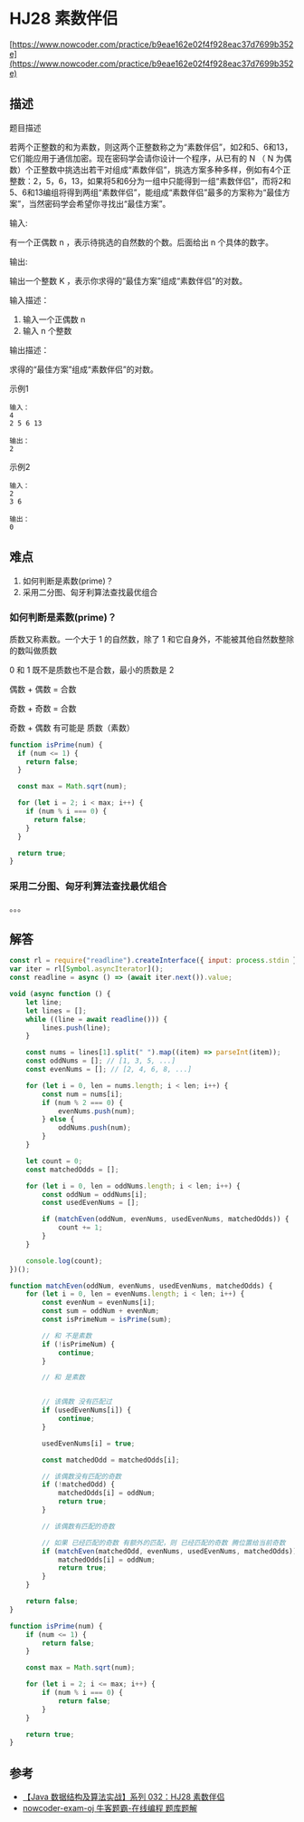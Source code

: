 # HJ28 素数伴侣

[https://www.nowcoder.com/practice/b9eae162e02f4f928eac37d7699b352e](https://www.nowcoder.com/practice/b9eae162e02f4f928eac37d7699b352e)

## 描述

题目描述

若两个正整数的和为素数，则这两个正整数称之为“素数伴侣”，如2和5、6和13，它们能应用于通信加密。现在密码学会请你设计一个程序，从已有的 N （ N 为偶数）个正整数中挑选出若干对组成“素数伴侣”，挑选方案多种多样，例如有4个正整数：2，5，6，13，如果将5和6分为一组中只能得到一组“素数伴侣”，而将2和5、6和13编组将得到两组“素数伴侣”，能组成“素数伴侣”最多的方案称为“最佳方案”，当然密码学会希望你寻找出“最佳方案”。

输入:

有一个正偶数 n ，表示待挑选的自然数的个数。后面给出 n 个具体的数字。

输出:

输出一个整数 K ，表示你求得的“最佳方案”组成“素数伴侣”的对数。


输入描述：

1. 输入一个正偶数 n
2. 输入 n 个整数

输出描述：

求得的“最佳方案”组成“素数伴侣”的对数。

示例1

```text
输入：
4
2 5 6 13

输出：
2
```

示例2

```text
输入：
2
3 6

输出：
0
```

## 难点

1. 如何判断是素数(prime)？
2. 采用二分图、匈牙利算法查找最优组合

### 如何判断是素数(prime)？

质数又称素数。一个大于 1 的自然数，除了 1 和它自身外，不能被其他自然数整除的数叫做质数

0 和 1 既不是质数也不是合数，最小的质数是 2

偶数 + 偶数 = 合数

奇数 + 奇数 = 合数

奇数 + 偶数 有可能是 质数（素数）

```javascript
function isPrime(num) {
  if (num <= 1) {
    return false;
  }

  const max = Math.sqrt(num);

  for (let i = 2; i < max; i++) {
    if (num % i === 0) {
      return false;
    }
  }

  return true;
}
```

### 采用二分图、匈牙利算法查找最优组合

。。。

## 解答

```javascript
const rl = require("readline").createInterface({ input: process.stdin });
var iter = rl[Symbol.asyncIterator]();
const readline = async () => (await iter.next()).value;

void (async function () {
    let line;
    let lines = [];
    while ((line = await readline())) {
        lines.push(line);
    }

    const nums = lines[1].split(" ").map((item) => parseInt(item));
    const oddNums = []; // [1, 3, 5, ...]
    const evenNums = []; // [2, 4, 6, 8, ...]

    for (let i = 0, len = nums.length; i < len; i++) {
        const num = nums[i];
        if (num % 2 === 0) {
            evenNums.push(num);
        } else {
            oddNums.push(num);
        }
    }

    let count = 0;
    const matchedOdds = [];

    for (let i = 0, len = oddNums.length; i < len; i++) {
        const oddNum = oddNums[i];
        const usedEvenNums = [];

        if (matchEven(oddNum, evenNums, usedEvenNums, matchedOdds)) {
            count += 1;
        }
    }

    console.log(count);
})();

function matchEven(oddNum, evenNums, usedEvenNums, matchedOdds) {
    for (let i = 0, len = evenNums.length; i < len; i++) {
        const evenNum = evenNums[i];
        const sum = oddNum + evenNum;
        const isPrimeNum = isPrime(sum);

        // 和 不是素数
        if (!isPrimeNum) {
            continue;
        }

        // 和 是素数


        // 该偶数 没有匹配过
        if (usedEvenNums[i]) {
            continue;
        }

        usedEvenNums[i] = true;

        const matchedOdd = matchedOdds[i];

        // 该偶数没有匹配的奇数
        if (!matchedOdd) {
            matchedOdds[i] = oddNum;
            return true;
        }

        // 该偶数有匹配的奇数

        // 如果 已经匹配的奇数 有额外的匹配，则 已经匹配的奇数 腾位置给当前奇数
        if (matchEven(matchedOdd, evenNums, usedEvenNums, matchedOdds)) {
            matchedOdds[i] = oddNum;
            return true;
        }
    }

    return false;
}

function isPrime(num) {
    if (num <= 1) {
        return false;
    }

    const max = Math.sqrt(num);

    for (let i = 2; i <= max; i++) {
        if (num % i === 0) {
            return false;
        }
    }

    return true;
}
```

## 参考

* [【Java 数据结构及算法实战】系列 032：HJ28 素数伴侣](https://developer.huawei.com/consumer/cn/forum/topic/0201961563027980063?fid=23)
* [nowcoder-exam-oj 牛客题霸-在线编程 题库题解](https://github.com/waylau/nowcoder-exam-oj)